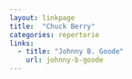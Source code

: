 ```yaml
---
layout: linkpage
title:  "Chuck Berry"
categories: repertorie
links:
  - title: "Johnny B. Goode"
    url: johnny-b-goode
---
```

